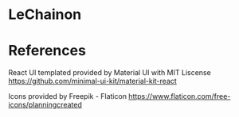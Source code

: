 # LeChainon

# References

React UI templated provided by Material UI with MIT Liscense
https://github.com/minimal-ui-kit/material-kit-react

Icons provided by Freepik - Flaticon
https://www.flaticon.com/free-icons/planningcreated 
